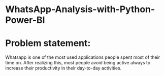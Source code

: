 # WhatsApp-Analysis-with-Python-Power-BI

# Problem statement:
Whatsapp is one of the most used applications people spent most of their time on. After realizing this, most people avoid being active always to increase their productivity in their day-to-day activities.
